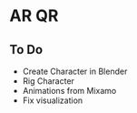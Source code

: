 # AR QR 

## To Do 
* Create Character in Blender
* Rig Character
* Animations from Mixamo
* Fix  visualization  
